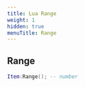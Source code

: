 ```yaml
---
title: Lua Range
weight: 1
hidden: true
menuTitle: Range
---
```

## Range
```lua
Item:Range(); -- number
```